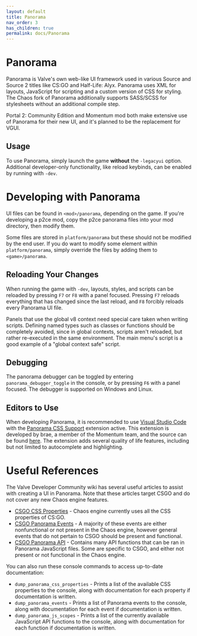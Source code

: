 ```yaml
---
layout: default
title: Panorama
nav_order: 3
has_children: true
permalink: docs/Panorama
---
```



# Panorama

Panorama is Valve's own web-like UI framework used in various Source and Source 2 titles like CS:GO and
Half-Life: Alyx. Panorama uses XML for layouts, JavaScript for scripting and a custom version of CSS
for styling. The Chaos fork of Panorama additionally supports SASS/SCSS for stylesheets without an 
additional compile step.

Portal 2: Community Edition and Momentum mod both make extensive use of Panorama for their new UI,
and it's planned to be the replacement for VGUI.

## Usage

To use Panorama, simply launch the game **without** the `-legacyui` option. Additional developer-only
functionality, like reload keybinds, can be enabled by running with `-dev`.

# Developing with Panorama

UI files can be found in `<mod>/panorama`, depending on the game. If you're developing a p2ce mod,
copy the p2ce panorama files into your mod directory, then modify them.

Some files are stored in `platform/panorama` but these should not be modified by the end user.
If you do want to modify some element within `platform/panorama`, simply override the files by
adding them to `<game>/panorama`.


## Reloading Your Changes

When running the game with `-dev`, layouts, styles, and scripts can be reloaded by pressing `F7` or `F8` with a panel focused.
Pressing `F7` reloads everything that has changed since the last reload, and `F8` forcibly reloads every Panorama UI file.

Panels that use the global v8 context need special care taken when writing scripts. Defining named types such as classes or
functions should be completely avoided, since in global contexts, scripts aren't reloaded, but rather re-executed in the same
environment. The main menu's script is a good example of a "global context safe" script.

## Debugging

The panorama debugger can be toggled by entering `panorama_debugger_toggle` in the console, or by pressing `F6` with a
panel focused. The debugger is supported on Windows and Linux.

## Editors to Use

When developing Panorama, it is recommended to use [Visual Studio Code](https://code.visualstudio.com/) with the [Panorama CSS Support](https://marketplace.visualstudio.com/items?itemName=braemie.panorama-css) extension active. This extension is developed by brae, a member of the Momentum team, and the source can be found [here](https://github.com/braem/vscode-panorama-css). The extension adds several quality of life features, including but not limited to autocomplete and highlighting.

# Useful References

The Valve Developer Community wiki has several useful articles to assist with creating a UI in Panorama. Note that these
articles target CSGO and do not cover any new Chaos engine features.
- [CSGO CSS Properties](https://developer.valvesoftware.com/wiki/CSGO_Panorama_CSS_Properties) - Chaos engine currently uses
  all the CSS properties of CS:GO.
- [CSGO Panorama Events](https://developer.valvesoftware.com/wiki/CSGO_Panorama_Events) - A majority of these events are either
  nonfunctional or not present in the Chaos engine, however general events that do not pertain to CSGO should be present and
  functional.
- [CSGO Panorama API](https://developer.valvesoftware.com/wiki/CSGO_Panorama_API) - Contains many API functions that can be ran
  in Panorama JavaScript files. Some are specific to CSGO, and either not present or not functional in the Chaos engine.

You can also run these console commands to access up-to-date documentation:
- `dump_panorama_css_properties` - Prints a list of the available CSS properties to the console, along with documentation for
  each property if documentation is written.
- `dump_panorama_events` - Prints a list of Panorama events to the console, along with documentation for each event if documentation
  is written.
- `dump_panorama_js_scopes` - Prints a list of the currently available JavaScript API functions to the console, along with
  documentation for each function if documentation is written.
